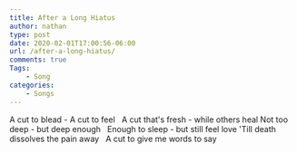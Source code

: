 ```yaml
---
title: After a Long Hiatus
author: nathan
type: post
date: 2020-02-01T17:00:56-06:00
url: /after-a-long-hiatus/
comments: true
Tags:
    - Song
categories:
    - Songs
---
```

A cut to blead - A cut to feel
&nbsp;&nbsp;A cut that's fresh - while others heal
Not too deep - but deep enough
&nbsp;&nbsp;Enough to sleep - but still feel love
'Till death dissolves the pain away
&nbsp;&nbsp;A cut to give me words to say
